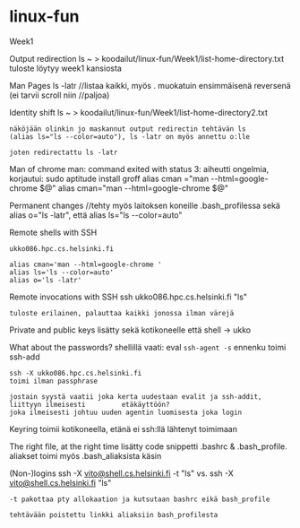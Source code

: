 linux-fun
=========

Week1

Output redirection
	ls ~ > koodailut/linux-fun/Week1/list-home-directory.txt
	tuloste löytyy week1 kansiosta

Man Pages
ls -latr  //listaa kaikki, myös . muokatuin ensimmäisenä reversenä (ei tarvii scroll niin 		  //paljoa)

Identity shift
	ls ~ > koodailut/linux-fun/Week1/list-home-directory2.txt

	näköjään olinkin jo maskannut output redirectin tehtävän ls 
	(alias ls="ls --color=auto"), ls -latr on myös annettu o:lle

	joten redirectattu ls -latr

Man of chrome
	man: command exited with status 3: aiheutti ongelmia, 
	korjautui: sudo aptitude install groff
	alias cman ="man --html=google-chrome $@"
	alias cman="man --html=google-chrome $@"

Permanent changes //tehty myös laitoksen koneille
	.bash_profilessa sekä alias o="ls -latr", että alias ls="ls --color=auto"

Remote shells with SSH

	ukko086.hpc.cs.helsinki.fi

	alias cman='man --html=google-chrome '
	alias ls='ls --color=auto'
	alias o='ls -latr'

Remote invocations with SSH
	ssh ukko086.hpc.cs.helsinki.fi "ls"

	tuloste erilainen, palauttaa kaikki jonossa ilman värejä

Private and public keys
	lisätty sekä kotikoneelle että shell -> ukko

What about the passwords?
	shellillä vaati: eval `ssh-agent -s`
	ennenku toimi ssh-add

	ssh -X ukko086.hpc.cs.helsinki.fi
	toimi ilman passphrase

	jostain syystä vaatii joka kerta uudestaan evalit ja ssh-addit, liittyyn ilmeisesti 		etäkäyttöön?
	joka ilmeisesti johtuu uuden agentin luomisesta joka login

Keyring
	toimii kotikoneella, etänä ei ssh:llä lähtenyt toimimaan

The right file, at the right time
	lisätty code snippetti .bashrc & .bash_profile. aliakset toimi myös .bash_aliaksista 		käsin

(Non-)logins
	ssh -X vito@shell.cs.helsinki.fi -t "ls"
	vs.
	ssh -X vito@shell.cs.helsinki.fi "ls"

	-t pakottaa pty allokaation ja kutsutaan bashrc eikä bash_profile

	tehtävään poistettu linkki aliaksiin bash_profilesta




